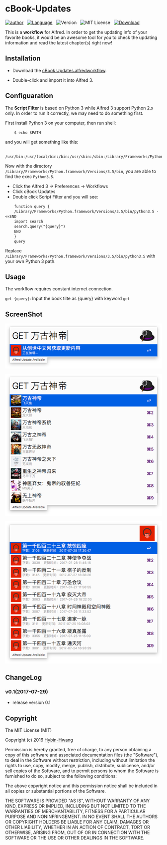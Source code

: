 # cBook-Updates

[![author](https://img.shields.io/badge/Hybin-STU-red.svg)](https://github.com/Hybin)&nbsp;&nbsp;
[![Language](https://img.shields.io/badge/Python-3.5-yellow.svg)](https://www.python.org)&nbsp;&nbsp;
![Version](https://img.shields.io/badge/version-0.1-green.svg)&nbsp;&nbsp;
![MIT License](https://img.shields.io/badge/license-MIT-blue.svg)&nbsp;&nbsp;
[![Download](https://img.shields.io/badge/downloads-87k-brightgreen.svg)](https://raw.githubusercontent.com/Hybin/cBook-Updates/master/cBook%20Updates.alfredworkflow)

This is a **workflow** for Alfred. In order to get the updating info of your favorite books, it would be an awesome tool for you to check the updating information and read the latest chapter(s) right now!

## Installation

* Download the [cBook Updates.alfredworkflow](https://raw.githubusercontent.com/Hybin/cBook-Updates/master/cBook%20Updates.alfredworkflow).

* Double-click and import it into Alfred 3.

## Configuaration

The **Script Filter** is based on Python 3 while Alfred 3 support Python 2.x only. In order to run it correctly, we may need to do something first.

First install Python 3 on your computer, then run shell:

```Shell
	$ echo $PATH
```

and you will get something like this:

```Shell
	/usr/bin:/usr/local/bin:/bin:/usr/sbin:/sbin:/Library/Frameworks/Python.framework/Versions/3.5/bin:
```

Now with the directory `/Library/Frameworks/Python.framework/Versions/3.5/bin`, you are able to find the exec `Python3.5`. 
- Click the Alfred 3 -> Preferences -> Workflows
- Click cBook Updates
- Double click Script Filter and you will see:

```Shell
	function query {
	/Library/Frameworks/Python.framework/Versions/3.5/bin/python3.5 - <<END
	import search
	search.query("{query}")
	END
	}
	query
```
Replace `/Library/Frameworks/Python.framework/Versions/3.5/bin/python3.5` with your own Python 3 path.

## Usage

The workflow requires constant internet connection.

`get {query}`: Input the book tilte as {query} with keyword `get`

## ScreenShot

![insert](https://github.com/Hybin/cBook-Updates/blob/master/screenshot/insert.png?raw=true)

![Get Results](https://github.com/Hybin/cBook-Updates/blob/master/screenshot/getResults.png?raw=true)

![Get Content](https://github.com/Hybin/cBook-Updates/blob/master/screenshot/getContent.png?raw=true)

## ChangeLog

### v0.1(2017-07-29)

* release version 0.1

## Copyright

The MIT License (MIT)

Copyright (c) 2016 [Hybin-Hwang](https://github.com/Hybin)

Permission is hereby granted, free of charge, to any person obtaining a copy of this software and associated documentation files (the "Software"), to deal in the Software without restriction, including without limitation the rights to use, copy, modify, merge, publish, distribute, sublicense, and/or sell copies of the Software, and to permit persons to whom the Software is furnished to do so, subject to the following conditions:

The above copyright notice and this permission notice shall be included in all copies or substantial portions of the Software.

THE SOFTWARE IS PROVIDED "AS IS", WITHOUT WARRANTY OF ANY KIND, EXPRESS OR IMPLIED, INCLUDING BUT NOT LIMITED TO THE WARRANTIES OF MERCHANTABILITY, FITNESS FOR A PARTICULAR PURPOSE AND NONINFRINGEMENT. IN NO EVENT SHALL THE AUTHORS OR COPYRIGHT HOLDERS BE LIABLE FOR ANY CLAIM, DAMAGES OR OTHER LIABILITY, WHETHER IN AN ACTION OF CONTRACT, TORT OR OTHERWISE, ARISING FROM, OUT OF OR IN CONNECTION WITH THE SOFTWARE OR THE USE OR OTHER DEALINGS IN THE SOFTWARE.

